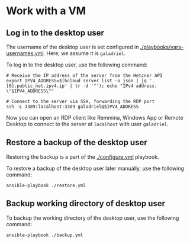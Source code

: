 # Work with a VM

## Log in to the desktop user

The username of the desktop user is set configured in
[./playbooks/vars-usernames.yml](./playbooks/vars-usernames.yml). Here, we
assume it is `galadriel`.

To log in to the desktop user, use the following command:

```shell
# Receive the IP address of the server from the Hetzner API
export IPV4_ADDRESS=$(hcloud server list -o json | jq '.[0].public_net.ipv4.ip' | tr -d '"'); echo "IPv4 address: \"$IPV4_ADDRESS\""

# Connect to the server via SSH, forwarding the RDP port
ssh -L 3389:localhost:3389 galadriel@$IPV4_ADDRESS
```

Now you can open an RDP client like Remmina, Windows App or Remote Desktop to
connect to the server at `localhost` with user `galadriel`.

## Restore a backup of the desktop user

Restoring the backup is a part of the [./configure.yml](./configure.yml)
playbook.

To restore a backup of the desktop user later manually, use the following
command:

```shell
ansible-playbook ./restore.yml
```

## Backup working directory of desktop user

To backup the working directory of the desktop user, use the following command:

```shell
ansible-playbook ./backup.yml
```
